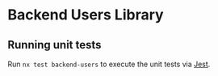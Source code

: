 # Backend Users Library

## Running unit tests

Run `nx test backend-users` to execute the unit tests via [Jest](https://jestjs.io).
